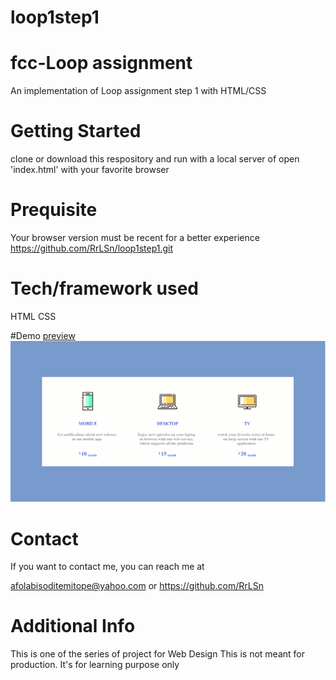 # loop1step1
# fcc-Loop assignment
An implementation of Loop assignment step 1 with HTML/CSS

# Getting Started
clone or download this respository and run with a local server of open 'index.html' with your favorite browser

# Prequisite
Your browser version must be recent for a better experience https://github.com/RrLSn/loop1step1.git

# Tech/framework used
HTML
CSS

#Demo
[preview](https://rawcdn.githack.com/RrLSn/loop1step1/4c0ac2057b9b22cec842d8db7d1e7c9a71ad8c9b/index.html)
![screenshot](./media/Screenshot%202022-10-28%20144104.png)

# Contact
If you want to contact me, you can reach me at

afolabisoditemitope@yahoo.com or
https://github.com/RrLSn

# Additional Info
This is one of the series of project for Web Design
This is not meant for production. It's for learning purpose only
